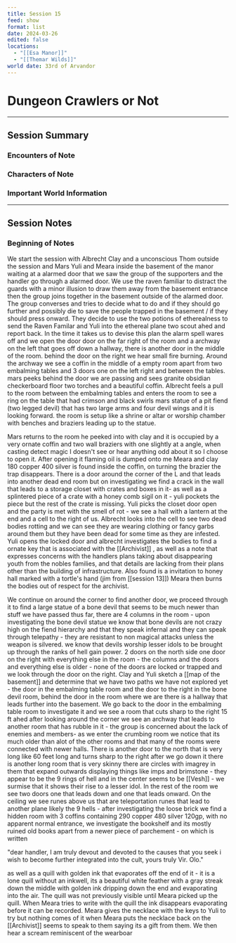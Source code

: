 ```yaml
---
title: Session 15
feed: show
format: list
date: 2024-03-26
edited: false
locations:
  - "[[Esa Manor]]"
  - "[[Themar Wilds]]"
world date: 33rd of Arvandor
---
```


# Dungeon Crawlers or Not

-------
## Session Summary
### Encounters of Note

### Characters of Note

### Important World Information 

----
## Session Notes
### Beginning of Notes
We start the session with Albrecht Clay and a unconscious Thom outside the session and Mars Yuli and Meara inside the basement of the manor waiting at a alarmed door that we saw the group of the supporters and the handler go through a alarmed door. 
We use the raven familiar to distract the guards with a minor illusion to draw them away from the basement entrance then the group joins together in the basement outside of the alarmed door. 
The group converses and tries to decide what to do and if they should go further and possibly die to save the people trapped in the basement / if they should press onward.
They decide to use the two potions of etherealness to send the Raven Familar and Yuli into the ethereal plane two scout ahed and report back. In the time it takes us to devise this plan the alarm spell wares off and we open the door 
door on the far right of the room and a archway on the left that goes off down a hallway, there is another door in the middle of the room. behind the door on the right we hear small fire burning. Around the archway we see a coffin in the middle of a empty room apart from two embalming tables and 3 doors one on the left right and between the tables. 
mars peeks behind the door we are passing and sees granite obsidian checkerboard floor two torches and a beautiful coffin. 
Albrecht feels a pull to the room between the embalming tables and enters the room to see a ring on the table that had crimson and black swirls 
mars statue of a pit fiend (two legged devil) that has two large arms and four devil wings and it is looking forward. the room is setup like a shrine or altar or worship chamber with benches and braziers leading up to the statue. 

Mars returns to the room he peeked into with clay and it is occupied by a very ornate coffin and two wall braziers with one slightly at a angle, when casting detect magic I doesn't see or hear anything odd about it so I choose to open it. After opening it flaming oil is dumped onto me Meara and clay 180 copper 400 silver is found inside the coffin, on turning the brazier the trap disappears. There is a door around the corner of the L and that leads into another dead end room but on investigating we find a crack in the wall that leads to a storage closet with crates and boxes in it- as well as a splintered piece of a crate with a honey comb sigil on it -  yuli pockets the piece but the rest of the crate is missing. Yuli picks the closet door open and the party is met with the smell of rot - we see a hall with a lantern at the end and a cell to the right of us. Albrecht looks into the cell to see two dead bodies rotting and we can see they are wearing clothing or fancy garbs around them but they have been dead for some time as they are infested. Yuli opens the locked door and albrecht investigates the bodies to find a ornate key that is associated with the [[Archivist]] , as well as a  note that expresses concerns with the handlers plans taking about disappearing youth from the nobles families, and that details are lacking from their plans other than the building of infrastructure. Also found is a invitation to honey hall marked with a tortle's hand (jim from [[session 13]]) Meara then burns the bodies out of respect for the archivist. 

We continue on around the corner to find another door, we proceed through it to find a large statue of a bone devil that seems to be much newer than stuff we have passed thus far, there are 4 columns in the room - upon investigating the bone devil statue we know that bone devils are not crazy high on the fiend hierarchy and that they speak infernal and they can speak through telepathy - they are resistant to non magical attacks unless the weapon is silvered. we know that devils worship lesser idols to be brought up through the ranks of hell gain power.
2 doors on the north side one door on the right with everything else in the room - the columns and the doors and everything else is older - none of the doors are locked or trapped and we look through the door on the right. Clay and Yuli sketch a [[map of the basement]] and determine that we have two paths we have not explored yet - the door in the embalming table room and the door to the right in the bone devil room, behind the door in the room where we are there is a hallway that leads further into the basement. We go back to the door in the embalming table room to investigate it and we see a room that cuts sharp to the right 15 ft ahed after looking around the corner we see an archway that leads to another room that has rubble in it - the group is concerned about the lack of enemies and members- as we enter the crumbing room we notice that its much older than alot of the other rooms and that many of the rooms were connected with newer halls. There is another door to the north that is very long like 60 feet long and turns sharp to the right after we go down it there is another long room that is very skinny 
there are circles with imagrey in them that expand outwards displaying things like imps and brimstone - they appear to be the 9 rings of hell and in the center seems to be [[Vesh]] - we surmise that it shows their rise to a lesser idol. In the rest of the room we see two doors one that leads down and one that leads onward. On the ceiling we see runes above us that are teleportation runes that lead to another plane likely the 9 hells - after investigating the loose brick we find a hidden room with 3 coffins containing 290 copper 480 silver 120gp, with no apparent normal entrance, we investigate the bookshelf and its mostly ruined old books apart from a newer piece of parchement - on which is written 

"dear handler, I am truly devout and devoted to the causes that you seek i wish to become further integrated into the cult, yours truly Vir. Olo."

as well as a quill with golden ink that evaporates off the end of it - it is a lone quill without an inkwell, its a beautiful white feather with a gray streak down the middle with golden ink dripping down the end and evaporating into the air. The quill was not previously visible until Meara picked up the quill. When Meara tries to write with the quill the ink disappears evaporating before it can be recorded. Meara gives the necklace with the keys to Yuli to try but nothing comes of it when Meara puts the necklace back on the [[Archivist]] seems to speak to them saying its a gift from them. We then hear a scream reminiscent of the wearboar 